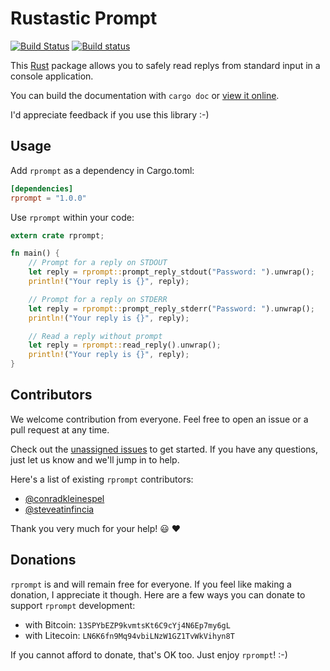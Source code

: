 # Rustastic Prompt

[![Build Status](https://travis-ci.org/conradkdotcom/rprompt.svg?branch=master)](https://travis-ci.org/conradkdotcom/rprompt)
[![Build status](https://ci.appveyor.com/api/projects/status/ch4ljnrsot9sk0g8?svg=true)](https://ci.appveyor.com/project/conradkdotcom/rprompt)

This [Rust](http://www.rust-lang.org/) package allows you to safely read
replys from standard input in a console application.

You can build the documentation with `cargo doc` or [view it online](https://docs.rs/rprompt/).

I'd appreciate feedback if you use this library :-)

## Usage

Add `rprompt` as a dependency in Cargo.toml:

```toml
[dependencies]
rprompt = "1.0.0"
```

Use `rprompt` within your code:

```rust
extern crate rprompt;

fn main() {
    // Prompt for a reply on STDOUT
    let reply = rprompt::prompt_reply_stdout("Password: ").unwrap();
    println!("Your reply is {}", reply);

    // Prompt for a reply on STDERR
    let reply = rprompt::prompt_reply_stderr("Password: ").unwrap();
    println!("Your reply is {}", reply);

    // Read a reply without prompt
    let reply = rprompt::read_reply().unwrap();
    println!("Your reply is {}", reply);
}
```

## Contributors

We welcome contribution from everyone. Feel free to open an issue or a pull request at any time.

Check out the [unassigned issues](https://github.com/conradkdotcom/rprompt/issues?q=is%3Aissue+is%3Aopen+label%3Aunassigned) to get started. If you have any questions, just let us know and we'll jump in to help.

Here's a list of existing `rprompt` contributors:

* [@conradkleinespel](https://github.com/conradkleinespel)
* [@steveatinfincia](https://github.com/steveatinfincia)

Thank you very much for your help!  :smiley:  :heart:

## Donations

`rprompt` is and will remain free for everyone. If you feel like making a donation, I appreciate it though. Here are a few ways you can donate to support `rprompt` development:
- with Bitcoin: `13SPYbEZP9kvmtsKt6C9cYj4N6Ep7my6gL`
- with Litecoin: `LN6K6fn9Mq94vbiLNzW1GZ1TvWkVihyn8T`

If you cannot afford to donate, that's OK too. Just enjoy `rprompt`! :-)
